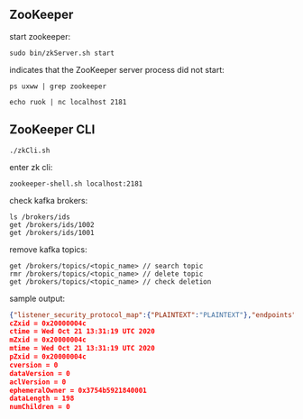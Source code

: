 ## ZooKeeper

start zookeeper:
```
sudo bin/zkServer.sh start
```
indicates that the ZooKeeper server process did not start:
```
ps uxww | grep zookeeper
```

```
echo ruok | nc localhost 2181
```
## ZooKeeper CLI
```
./zkCli.sh
```

enter zk cli:
```
zookeeper-shell.sh localhost:2181
```

check kafka brokers:
```
ls /brokers/ids
get /brokers/ids/1002
get /brokers/ids/1001
```
remove kafka topics:
```
get /brokers/topics/<topic_name> // search topic
rmr /brokers/topics/<topic_name> // delete topic
get /brokers/topics/<topic_name> // check deletion
```

sample output:
```json
{"listener_security_protocol_map":{"PLAINTEXT":"PLAINTEXT"},"endpoints":["PLAINTEXT://185.86.144.172:6667"],"jmx_port":-1,"host":"185.86.144.172","timestamp":"1603287079138","port":6667,"version":4}
cZxid = 0x20000004c
ctime = Wed Oct 21 13:31:19 UTC 2020
mZxid = 0x20000004c
mtime = Wed Oct 21 13:31:19 UTC 2020
pZxid = 0x20000004c
cversion = 0
dataVersion = 0
aclVersion = 0
ephemeralOwner = 0x3754b5921840001
dataLength = 198
numChildren = 0
```
